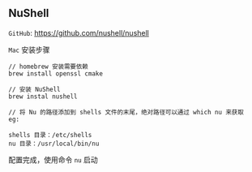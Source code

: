 ## NuShell

`GitHub`: https://github.com/nushell/nushell

`Mac` 安装步骤
```
// homebrew 安装需要依赖
brew install openssl cmake

// 安装 NuShell
brew instal nushell

// 将 Nu 的路径添加到 shells 文件的末尾，绝对路径可以通过 which nu 来获取
eg:

shells 目录：/etc/shells
nu 目录：/usr/local/bin/nu
```

配置完成，使用命令 `nu` 启动